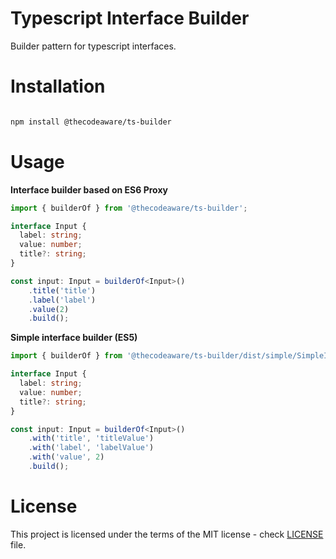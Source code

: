 # Typescript Interface Builder

Builder pattern for typescript interfaces.

# Installation

```bash

npm install @thecodeaware/ts-builder

```

# Usage

__Interface builder based on ES6 Proxy__

```typescript
import { builderOf } from '@thecodeaware/ts-builder'; 

interface Input {
  label: string;
  value: number;
  title?: string;
}

const input: Input = builderOf<Input>()
    .title('title')
    .label('label')
    .value(2)
    .build();
```

__Simple interface builder (ES5)__

```typescript
import { builderOf } from '@thecodeaware/ts-builder/dist/simple/SimpleInterfaceBuilder'; 

interface Input {
  label: string;
  value: number;
  title?: string;
}

const input: Input = builderOf<Input>()
    .with('title', 'titleValue')
    .with('label', 'labelValue')
    .with('value', 2)
    .build();
```

# License
This project is licensed under the terms of the MIT license - check [LICENSE](./LICENSE.md) file.